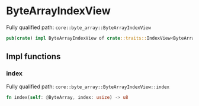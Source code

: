 # ByteArrayIndexView

Fully qualified path: `core::byte_array::ByteArrayIndexView`

```rust
pub(crate) impl ByteArrayIndexView of crate::traits::IndexView<ByteArray, usize, u8>
```

## Impl functions

### index

Fully qualified path: `core::byte_array::ByteArrayIndexView::index`

```rust
fn index(self: @ByteArray, index: usize) -> u8
```


